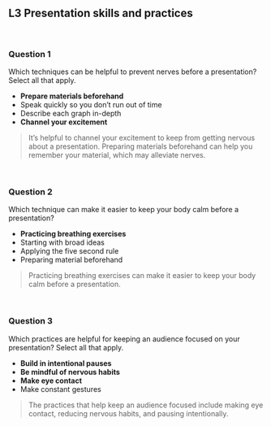 ## L3 Presentation skills and practices

&nbsp;

### Question 1

Which techniques can be helpful to prevent nerves before a presentation? Select all that apply.

* **Prepare materials beforehand**
* Speak quickly so you don’t run out of time
* Describe each graph in-depth
* **Channel your excitement**

> It’s helpful to channel your excitement to keep from getting nervous about a presentation. Preparing materials beforehand can help you remember your material, which may alleviate nerves.

&nbsp;

### Question 2

Which technique can make it easier to keep your body calm before a presentation?

* **Practicing breathing exercises**
* Starting with broad ideas
* Applying the five second rule
* Preparing material beforehand

> Practicing breathing exercises can make it easier to keep your body calm before a presentation.

&nbsp;

### Question 3

Which practices are helpful for keeping an audience focused on your presentation? Select all that apply.

* **Build in intentional pauses**
* **Be mindful of nervous habits**
* **Make eye contact**
* Make constant gestures

> The practices that help keep an audience focused include making eye contact, reducing nervous habits, and pausing intentionally.